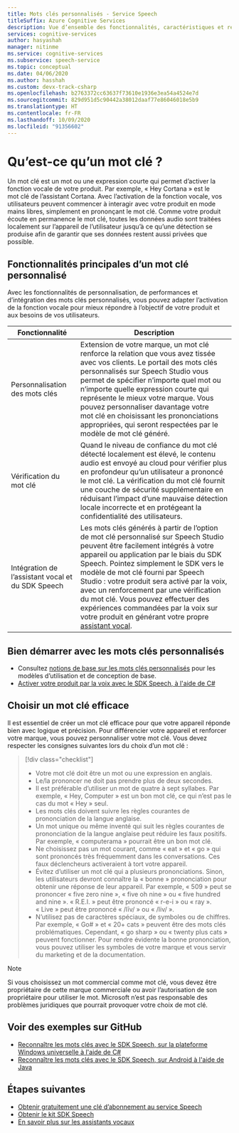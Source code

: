 ```yaml
---
title: Mots clés personnalisés - Service Speech
titleSuffix: Azure Cognitive Services
description: Vue d’ensemble des fonctionnalités, caractéristiques et restrictions des mots clés personnalisés à l’aide du SDK Speech.
services: cognitive-services
author: hasyashah
manager: nitinme
ms.service: cognitive-services
ms.subservice: speech-service
ms.topic: conceptual
ms.date: 04/06/2020
ms.author: hasshah
ms.custom: devx-track-csharp
ms.openlocfilehash: b2763372cc63637f73610e1936e3ea54a4524e7d
ms.sourcegitcommit: 829d951d5c90442a38012daaf77e86046018e5b9
ms.translationtype: HT
ms.contentlocale: fr-FR
ms.lasthandoff: 10/09/2020
ms.locfileid: "91356602"
---
```

# <a name="what-is-a-keyword"></a>Qu’est-ce qu’un mot clé ?

Un mot clé est un mot ou une expression courte qui permet d’activer la fonction vocale de votre produit. Par exemple, « Hey Cortana » est le mot clé de l’assistant Cortana. Avec l’activation de la fonction vocale, vos utilisateurs peuvent commencer à interagir avec votre produit en mode mains libres, simplement en prononçant le mot clé. Comme votre produit écoute en permanence le mot clé, toutes les données audio sont traitées localement sur l’appareil de l’utilisateur jusqu’à ce qu’une détection se produise afin de garantir que ses données restent aussi privées que possible.

## <a name="core-features-of-custom-keyword"></a>Fonctionnalités principales d’un mot clé personnalisé

Avec les fonctionnalités de personnalisation, de performances et d’intégration des mots clés personnalisés, vous pouvez adapter l’activation de la fonction vocale pour mieux répondre à l’objectif de votre produit et aux besoins de vos utilisateurs.

| Fonctionnalité | Description |
|----------|----------|
| Personnalisation des mots clés | Extension de votre marque, un mot clé renforce la relation que vous avez tissée avec vos clients. Le portail des mots clés personnalisés sur Speech Studio vous permet de spécifier n’importe quel mot ou n’importe quelle expression courte qui représente le mieux votre marque. Vous pouvez personnaliser davantage votre mot clé en choisissant les prononciations appropriées, qui seront respectées par le modèle de mot clé généré.
| Vérification du mot clé | Quand le niveau de confiance du mot clé détecté localement est élevé, le contenu audio est envoyé au cloud pour vérifier plus en profondeur qu’un utilisateur a prononcé le mot clé. La vérification du mot clé fournit une couche de sécurité supplémentaire en réduisant l’impact d’une mauvaise détection locale incorrecte et en protégeant la confidentialité des utilisateurs.
| Intégration de l’assistant vocal et du SDK Speech | Les mots clés générés à partir de l’option de mot clé personnalisé sur Speech Studio peuvent être facilement intégrés à votre appareil ou application par le biais du SDK Speech. Pointez simplement le SDK vers le modèle de mot clé fourni par Speech Studio : votre produit sera activé par la voix, avec un renforcement par une vérification du mot clé. Vous pouvez effectuer des expériences commandées par la voix sur votre produit en générant votre propre [assistant vocal](voice-assistants.md).

## <a name="get-started-with-custom-keywords"></a>Bien démarrer avec les mots clés personnalisés

* Consultez [notions de base sur les mots clés personnalisés](custom-keyword-basics.md) pour les modèles d’utilisation et de conception de base.
* [Activer votre produit par la voix avec le SDK Speech, à l'aide de C#](tutorial-voice-enable-your-bot-speech-sdk.md)

## <a name="choose-an-effective-keyword"></a>Choisir un mot clé efficace

Il est essentiel de créer un mot clé efficace pour que votre appareil réponde bien avec logique et précision. Pour différencier votre appareil et renforcer votre marque, vous pouvez personnaliser votre mot clé. Vous devez respecter les consignes suivantes lors du choix d’un mot clé :

> [!div class="checklist"]
> * Votre mot clé doit être un mot ou une expression en anglais.
> * Le/la prononcer ne doit pas prendre plus de deux secondes.
> * Il est préférable d’utiliser un mot de quatre à sept syllabes. Par exemple, « Hey, Computer » est un bon mot clé, ce qui n’est pas le cas du mot « Hey » seul.
> * Les mots clés doivent suivre les règles courantes de prononciation de la langue anglaise.
> * Un mot unique ou même inventé qui suit les règles courantes de prononciation de la langue anglaise peut réduire les faux positifs. Par exemple, « computerama » pourrait être un bon mot clé.
> * Ne choisissez pas un mot courant, comme « eat » et « go » qui sont prononcés très fréquemment dans les conversations. Ces faux déclencheurs activeraient à tort votre appareil.
> * Évitez d’utiliser un mot clé qui a plusieurs prononciations. Sinon, les utilisateurs devront connaître la « bonne » prononciation pour obtenir une réponse de leur appareil. Par exemple, « 509 » peut se prononcer « five zero nine », « five oh nine » ou « five hundred and nine ». « R.E.I. » peut être prononcé « r-e-i » ou « ray ». « Live » peut être prononcé « /līv/ » ou « /liv/ ».
> * N’utilisez pas de caractères spéciaux, de symboles ou de chiffres. Par exemple, « Go# » et « 20+ cats » peuvent être des mots clés problématiques. Cependant, « go sharp » ou « twenty plus cats » peuvent fonctionner. Pour rendre évidente la bonne prononciation, vous pouvez utiliser les symboles de votre marque et vous servir du marketing et de la documentation.

> [!NOTE]
> Si vous choisissez un mot commercial comme mot clé, vous devez être propriétaire de cette marque commerciale ou avoir l’autorisation de son propriétaire pour utiliser le mot. Microsoft n’est pas responsable des problèmes juridiques que pourrait provoquer votre choix de mot clé.

## <a name="see-samples-on-github"></a>Voir des exemples sur GitHub

* [Reconnaître les mots clés avec le SDK Speech, sur la plateforme Windows universelle à l'aide de C#](https://github.com/Azure-Samples/cognitive-services-speech-sdk/tree/master/quickstart/csharp/uwp/keyword-recognizer)
* [Reconnaître les mots clés avec le SDK Speech, sur Android à l'aide de Java](https://github.com/Azure-Samples/cognitive-services-speech-sdk/tree/master/quickstart/java/android/keyword-recognizer)

## <a name="next-steps"></a>Étapes suivantes

* [Obtenir gratuitement une clé d’abonnement au service Speech](overview.md#try-the-speech-service-for-free)
* [Obtenir le kit SDK Speech](speech-sdk.md)
* [En savoir plus sur les assistants vocaux](voice-assistants.md)

